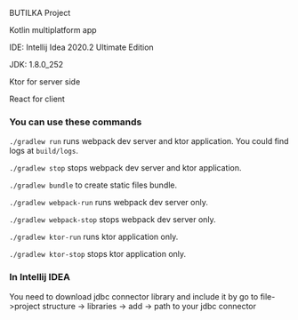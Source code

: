 BUTILKA Project

Kotlin multiplatform app

IDE: Intellij Idea 2020.2 Ultimate Edition

JDK: 1.8.0_252

Ktor for server side

React for client

### You can use these commands
`./gradlew run` runs webpack dev server and ktor application. You could find logs at `build/logs`.

`./gradlew stop` stops webpack dev server and ktor application.

`./gradlew bundle` to create static files bundle.

`./gradlew webpack-run` runs webpack dev server only.

`./gradlew webpack-stop` stops webpack dev server only.

`./gradlew ktor-run` runs ktor application only.

`./gradlew ktor-stop` stops ktor application only.

### In Intellij IDEA 
You need to download jdbc connector library and include it by go to 
    file->project structure -> libraries -> add -> path to your jdbc connector
